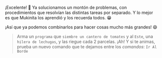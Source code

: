 <gs-attire attire-url="https://raw.githubusercontent.com/MumukiProject/mumuki-guia-gobstones-practica-procedimientos-kids/master/assets/attires/config.json"> </gs-attire> <gs-toolbox toolbox-url="https://raw.githubusercontent.com/MumukiProject/mumuki-guia-gobstones-practica-procedimientos-kids/master/assets/toolbox_1553290173357.xml"></gs-toolbox>

¡Excelente! :tada: Ya solucionamos un montón de problemas, con procedimientos que resolvían las distintas tareas por separado. Y lo mejor es que Mukinita los aprendió y los recuerda todos. :grin:

¡Así que ya podemos combinarlos para hacer cosas mucho más grandes! :smile:

> Arma un `programa` que `siembre un cantero de tomates` y al `Este`, una `hilera de lechugas`, y las riegue cada 2 parcelas. ¡Ah! Y si te animas, prueba un nuevo comando que te dejamos entre los _comandos_: `Ir Al Borde`
